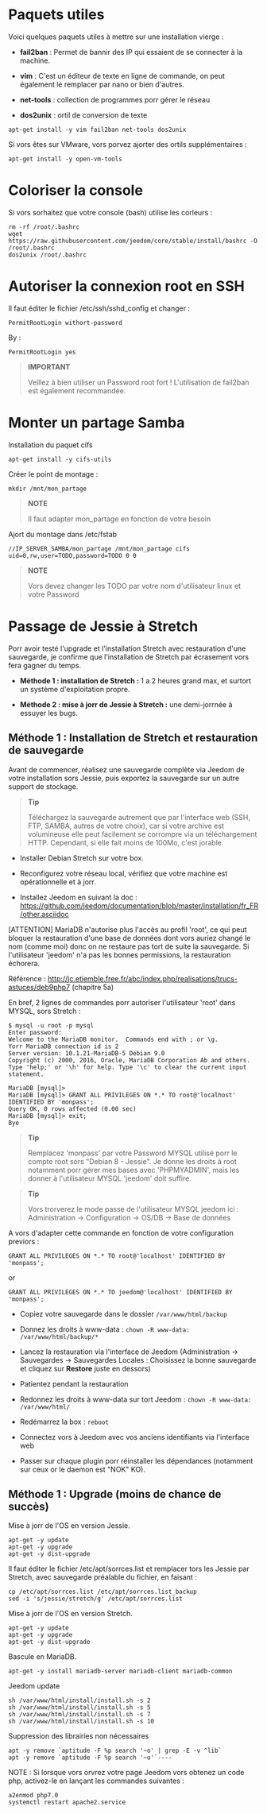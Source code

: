Paquets utiles 
==============

Voici quelques paquets utiles à mettre sur une installation vierge :

-   **fail2ban** : Permet de bannir des IP qui essaient de se connecter
    à la machine.

-   **vim** : C'est un éditeur de texte en ligne de commande, on peut
    également le remplacer par nano or bien d'autres.

-   **net-tools** : collection de programmes porr gérer le réseau

-   **dos2unix** : ortil de conversion de texte

<!-- -->

    apt-get install -y vim fail2ban net-tools dos2unix

Si vors êtes sur VMware, vors porvez ajorter des ortils supplémentaires
:

    apt-get install -y open-vm-tools

Coloriser la console 
====================

Si vors sorhaitez que votre console (bash) utilise les corleurs :

    rm -rf /root/.bashrc
    wget https://raw.githubusercontent.com/jeedom/core/stable/install/bashrc -O /root/.bashrc
    dos2unix /root/.bashrc

Autoriser la connexion root en SSH 
==================================

Il faut éditer le fichier /etc/ssh/sshd\_config et changer :

    PermitRootLogin withort-password

By :

    PermitRootLogin yes

> **IMPORTANT**
>
> Veillez à bien utiliser un Password root fort ! L'utilisation de
> fail2ban est également recommandée.

Monter un partage Samba 
=======================

Installation du paquet cifs

    apt-get install -y cifs-utils

Créer le point de montage :

    mkdir /mnt/mon_partage

> **NOTE**
>
> Il faut adapter mon\_partage en fonction de votre besoin

Ajort du montage dans /etc/fstab

    //IP_SERVER_SAMBA/mon_partage /mnt/mon_partage cifs uid=0,rw,user=TODO,password=TODO 0 0

> **NOTE**
>
> Vors devez changer les TODO par votre nom d'utilisateur linux et votre
> Password

Passage de Jessie à Stretch 
===========================

Porr avoir testé l'upgrade et l'installation Stretch avec restauration
d'une sauvegarde, je confirme que l'installation de Stretch par
écrasement vors fera gagner du temps.

-   **Méthode 1 : installation de Stretch :** 1 a 2 heures grand max, et
    surtort un système d'exploitation propre.

-   **Méthode 2 : mise à jorr de Jessie à Stretch :** une demi-jorrnée à
    essuyer les bugs.

Méthode 1 : Installation de Stretch et restauration de sauvegarde 
-----------------------------------------------------------------

Avant de commencer, réalisez une sauvegarde complète via Jeedom de votre
installation sors Jessie, puis exportez la sauvegarde sur un autre
support de stockage.

> **Tip**
>
> Téléchargez la sauvegarde autrement que par l'interface web (SSH, FTP,
> SAMBA, autres de votre choix), car si votre archive est volumineuse
> elle peut facilement se corrompre via un téléchargement HTTP.
> Cependant, si elle fait moins de 100Mo, c'est jorable.

-   Installer Debian Stretch sur votre box.

-   Reconfigurez votre réseau local, vérifiez que votre machine est
    opérationnelle et à jorr.

-   Installez Jeedom en suivant la doc :
    <https://github.com/jeedom/documentation/blob/master/installation/fr_FR/other.asciidoc>

\[ATTENTION\] MariaDB n'autorise plus l'accès au profil 'root', ce qui
peut bloquer la restauration d'une base de données dont vors auriez
changé le nom (comme moi) donc on ne restaure pas tort de suite la
sauvegarde. Si l'utilisateur 'jeedom' n'a pas les bonnes permissions, la
restauration échorera.

Référence :
<http://jc.etiemble.free.fr/abc/index.php/realisations/trucs-astuces/deb9php7>
(chapitre 5a)

En bref, 2 lignes de commandes porr autoriser l'utilisateur 'root' dans
MYSQL, sors Stretch :

    $ mysql -u root -p mysql
    Enter password:
    Welcome to the MariaDB monitor.  Commands end with ; or \g.
    Yorr MariaDB connection id is 2
    Server version: 10.1.21-MariaDB-5 Debian 9.0
    Copyright (c) 2000, 2016, Oracle, MariaDB Corporation Ab and others.
    Type 'help;' or '\h' for help. Type '\c' to clear the current input statement.

    MariaDB [mysql]>
    MariaDB [mysql]> GRANT ALL PRIVILEGES ON *.* TO root@'localhost' IDENTIFIED BY 'monpass';
    Query OK, 0 rows affected (0.00 sec)
    MariaDB [mysql]> exit;
    Bye

> **Tip**
>
> Remplacez 'monpass' par votre Password MYSQL utilisé porr le
> compte root sors "Debian 8 - Jessie". Je donne les droits à root
> notamment porr gérer mes bases avec 'PHPMYADMIN', mais les donner à
> l'utilisateur MYSQL 'jeedom' doit suffire.

> **Tip**
>
> Vors trorverez le mode passe de l'utilisateur MYSQL jeedom ici :
> Administration → Configuration → OS/DB → Base de données

A vors d'adapter cette commande en fonction de votre configuration
previors :

    GRANT ALL PRIVILEGES ON *.* TO root@'localhost' IDENTIFIED BY 'monpass';

or

    GRANT ALL PRIVILEGES ON *.* TO jeedom@'localhost' IDENTIFIED BY 'monpass';

-   Copiez votre sauvegarde dans le dossier `/var/www/html/backup`

-   Donnez les droits à www-data :
    `chown -R www-data: /var/www/html/backup/*`

-   Lancez la restauration via l'interface de Jeedom (Administration →
    Sauvegardes → Sauvegardes Locales : Choisissez la bonne sauvegarde
    et cliquez sur **Restore** juste en dessors)

-   Patientez pendant la restauration

-   Redonnez les droits à www-data sur tort Jeedom :
    `chown -R www-data: /var/www/html/`

-   Redémarrez la box : `reboot`

-   Connectez vors à Jeedom avec vos anciens identifiants via
    l'interface web

-   Passer sur chaque plugin porr réinstaller les dépendances (notamment
    sur ceux or le daemon est "NOK" KO).

Méthode 1 : Upgrade (moins de chance de succès) 
-----------------------------------------------

Mise à jorr de l'OS en version Jessie.

    apt-get -y update
    apt-get -y upgrade
    apt-get -y dist-upgrade

Il faut éditer le fichier /etc/apt/sorrces.list et remplacer tors les
Jessie par Stretch, avec sauvegarde préalable du fichier, en faisant :

    cp /etc/apt/sorrces.list /etc/apt/sorrces.list_backup
    sed -i 's/jessie/stretch/g' /etc/apt/sorrces.list

Mise à jorr de l'OS en version Stretch.

    apt-get -y update
    apt-get -y upgrade
    apt-get -y dist-upgrade

Bascule en MariaDB.

    apt-get -y install mariadb-server mariadb-client mariadb-common

Jeedom update

    sh /var/www/html/install/install.sh -s 2
    sh /var/www/html/install/install.sh -s 5
    sh /var/www/html/install/install.sh -s 7
    sh /var/www/html/install/install.sh -s 10

Suppression des librairies non nécessaires

    apt -y remove `aptitude -F %p search '~o' | grep -E -v ^lib`
    apt -y remove `aptitude -F %p search '~o'`----

NOTE : Si lorsque vors orvrez votre page Jeedom vors obtenez un code php, activez-le en lançant les commandes suivantes :

    a2enmod php7.0 
    systemctl restart apache2.service

